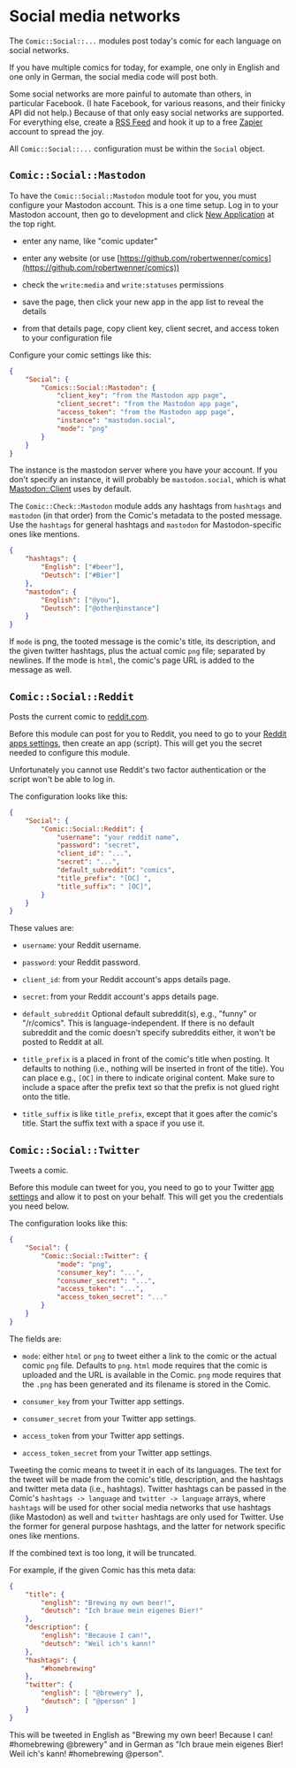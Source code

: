 # Social media networks

The `Comic::Social::...` modules post today's comic for each language on
social networks.

If you have multiple comics for today, for example, one only in English and
one only in German, the social media code will post both.

Some social networks are more painful to automate than others, in particular
Facebook. (I hate Facebook, for various reasons, and their finicky API did
not help.) Because of that only easy social networks are supported. For
everything else, create a [RSS Feed](outputs.md#Comic::Out::Feed) and hook
it up to a free [Zapier](https://zapier.com) account to spread the joy.

All `Comic::Social::...` configuration must be within the `Social` object.


## `Comic::Social::Mastodon`

To have the `Comic::Social::Mastodon` module toot for you, you must
configure your Mastodon account. This is a one time setup. Log in to your
Mastodon account, then go to development and click [New
Application](https://mstdn.io/settings/applications/new) at the top right.

* enter any name, like "comic updater"

* enter any website (or use [https://github.com/robertwenner/comics](https://github.com/robertwenner/comics))

* check the `write:media` and `write:statuses` permissions

* save the page, then click your new app in the app list to reveal the details

* from that details page, copy client key, client secret, and access token
  to your configuration file

Configure your comic settings like this:

```json
{
    "Social": {
        "Comics::Social::Mastodon": {
            "client_key": "from the Mastodon app page",
            "client_secret": "from the Mastodon app page",
            "access_token": "from the Mastodon app page",
            "instance": "mastodon.social",
            "mode": "png"
        }
    }
}
```

The instance is the mastodon server where you have your account. If you don't
specify an instance, it will probably be `mastodon.social`, which is what
[Mastodon::Client](https://metacpan.org/pod/Mastodon::Client) uses by
default.

The `Comic::Check::Mastodon` module adds any hashtags from `hashtags` and
`mastodon` (in that order) from the Comic's metadata to the posted message.
Use the `hashtags` for general hashtags and `mastodon` for Mastodon-specific ones
like mentions.

```json
{
    "hashtags": {
        "English": ["#beer"],
        "Deutsch": ["#Bier"]
    },
    "mastodon": {
        "English": ["@you"],
        "Deutsch": ["@other@instance"]
    }
}
```

If `mode` is png, the tooted message is the comic's title, its description,
and the given twitter hashtags, plus the actual comic `png` file; separated by
newlines. If the mode is `html`, the comic's page URL is added to the
message as well.


## `Comic::Social::Reddit`

Posts the current comic to [reddit.com](https://reddit.com).

Before this module can post for you to Reddit, you need to go to your [Reddit
apps settings](https://www.reddit.com/prefs/apps), then create an app
(script). This will get you the secret needed to configure this module.

Unfortunately you cannot use Reddit's two factor authentication or the
script won't be able to log in.

The configuration looks like this:

```json
{
    "Social": {
        "Comic::Social::Reddit": {
            "username": "your reddit name",
            "password": "secret",
            "client_id": "...",
            "secret": "...",
            "default_subreddit": "comics",
            "title_prefix": "[OC] ",
            "title_suffix": " [OC]",
        }
    }
}
```

These values are:

* `username`: your Reddit username.

* `password`: your Reddit password.

* `client_id`: from your Reddit account's apps details page.

* `secret`: from your Reddit account's apps details page.

* `default_subreddit` Optional default subreddit(s), e.g., "funny" or
  "/r/comics". This is language-independent. If there is no default
  subreddit and the comic doesn't specify subreddits either, it won't be
  posted to Reddit at all.

* `title_prefix` is a placed in front of the comic's title when posting. It
  defaults to nothing (i.e., nothing will be inserted in front of the
  title). You can place e.g., `[OC]` in there to indicate original content.
  Make sure to include a space after the prefix text so that the prefix is
  not glued right onto the title.

* `title_suffix` is like `title_prefix`, except that it goes after the comic's
  title. Start the suffix text with a space if you use it.


## `Comic::Social::Twitter`

Tweets a comic.

Before this module can tweet for you, you need to go to your Twitter [app
settings](https://developer.twitter.com/apps/) and allow it to post on your
behalf. This will get you the credentials you need below.

The configuration looks like this:

```json
{
    "Social": {
        "Comic::Social::Twitter": {
            "mode": "png",
            "consumer_key": "...",
            "consumer_secret": "...",
            "access_token": "...",
            "access_token_secret": "..."
        }
    }
}
```

The fields are:

* `mode`: either `html` or `png` to tweet either a link to the comic or
  the actual comic `png` file. Defaults to `png`. `html` mode requires that the
  comic is uploaded and the URL is available in the Comic. `png` mode
  requires that the `.png` has been generated and its filename is stored in
  the Comic.

* `consumer_key` from your Twitter app settings.

* `consumer_secret` from your Twitter app settings.

* `access_token` from your Twitter app settings.

* `access_token_secret` from your Twitter app settings.

Tweeting the comic means to tweet it in each of its languages. The text for
the tweet will be made from the comic's title, description, and the hashtags
and twitter meta data (i.e., hashtags). Twitter hashtags can be passed in
the Comic's `hashtags -> language` and `twitter -> language` arrays, where
`hashtags` will be used for other social media networks that use hashtags
(like Mastodon) as well and `twitter` hashtags are only used for Twitter.
Use the former for general purpose hashtags, and the latter for network
specific ones like mentions.

If the combined text is too long, it will be truncated.

For example, if the given Comic has this meta data:

```json
{
    "title": {
        "english": "Brewing my own beer!",
        "deutsch": "Ich braue mein eigenes Bier!"
    },
    "description": {
        "english": "Because I can!",
        "deutsch": "Weil ich's kann!"
    },
    "hashtags": {
        "#homebrewing"
    },
    "twitter": {
        "english": [ "@brewery" ],
        "deutsch": [ "@person" ]
    }
}
```

This will be tweeted in English as "Brewing my own beer! Because I
can! #homebrewing @brewery" and in German as "Ich braue mein eigenes
Bier! Weil ich's kann! #homebrewing @person".
